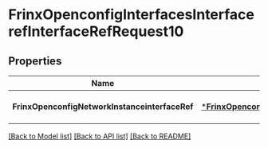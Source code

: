 # FrinxOpenconfigInterfacesInterfacerefInterfaceRefRequest10

## Properties
Name | Type | Description | Notes
------------ | ------------- | ------------- | -------------
**FrinxOpenconfigNetworkInstanceinterfaceRef** | [***FrinxOpenconfigInterfacesInterfacerefInterfaceRef**](frinx.openconfig.interfaces.interfaceref.InterfaceRef.md) |  | [optional] [default to null]

[[Back to Model list]](../README.md#documentation-for-models) [[Back to API list]](../README.md#documentation-for-api-endpoints) [[Back to README]](../README.md)


